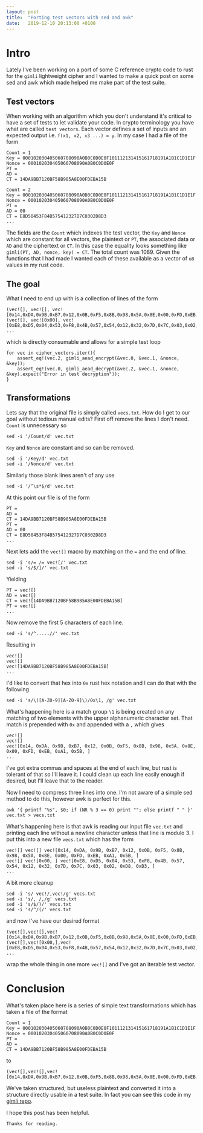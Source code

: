 ```yaml
---
layout: post
title:  "Porting test vectors with sed and awk"
date:   2019-12-10 20:13:00 +0100
---
```

# Intro
Lately I've been working on a port of some C reference crypto code to rust for the `gimli` lightweight cipher and I wanted to make a quick post on some sed and awk which made helped me make part of the test suite.

## Test vectors
When working with an algorithm which you don't understand it's critical to have a set of tests to let validate your code. In crypto terminology you have what are called `test vectors`. Each vector defines a set of inputs and an expected output i.e. `f(x1, x2, x3 ...) = y`. In my case I had a file of the form    

```  
Count = 1
Key = 000102030405060708090A0B0C0D0E0F101112131415161718191A1B1C1D1E1F
Nonce = 000102030405060708090A0B0C0D0E0F
PT =
AD =
CT = 14DA9BB7120BF58B985A8E00FDEBA15B

Count = 2
Key = 000102030405060708090A0B0C0D0E0F101112131415161718191A1B1C1D1E1F
Nonce = 000102030405060708090A0B0C0D0E0F
PT =
AD = 00
CT = E8D50453F84B575412327D7C0302D8D3
...
```
The fields are the `Count` which indexes the test vector, the `Key` and `Nonce` which are constant for all vectors, the plaintext or `PT`, the associated data or `AD` and the ciphertext or `CT`. In this case the equality looks something like `gimli(PT, AD, nonce, key) = CT`.
The total count was 1089. Given the functions that I had made I wanted each of these available as a vector of `u8` values in my rust code.

## The goal
What I need to end up with is a collection of lines of the form
```
(vec![], vec![], vec![0x14,0xDA,0x9B,0xB7,0x12,0x0B,0xF5,0x8B,0x98,0x5A,0x8E,0x00,0xFD,0xEB,0xA1,0x5B]),
(vec![], vec![0x00], vec![0xE8,0xD5,0x04,0x53,0xF8,0x4B,0x57,0x54,0x12,0x32,0x7D,0x7C,0x03,0x02,0xD8,0xD3]),
...
```
which is directly consumable and allows for a simple test loop
```
for vec in cipher_vectors.iter(){
    assert_eq!(vec.2, gimli_aead_encrypt(&vec.0, &vec.1, &nonce, &key));
    assert_eq!(vec.0, gimli_aead_decrypt(&vec.2, &vec.1, &nonce, &key).expect("Error in test decryption"));
}
```

## Transformations
Lets say that the original file is simply called `vecs.txt`. How do I get to our goal without tedious manual edits? First off remove the lines I don't need.  
`Count` is unnecessary so  
```
sed -i '/Count/d' vec.txt
```
`Key` and `Nonce` are constant and so can be removed.
```
sed -i '/Key/d' vec.txt
sed -i '/Nonce/d' vec.txt
```
Similarly those blank lines aren't of any use
```
sed -i '/^\s*$/d' vec.txt
```
At this point our file is of the form
```
PT =
AD =
CT = 14DA9BB7120BF58B985A8E00FDEBA15B
PT =
AD = 00
CT = E8D50453F84B575412327D7C0302D8D3
...
```
Next lets add the `vec![]` macro by matching on the `=` and the end of line.
```
sed -i 's/= /= vec![/' vec.txt
sed -i 's/$/]/' vec.txt
```
Yielding
```
PT = vec![]
AD = vec![]
CT = vec![14DA9BB7120BF58B985A8E00FDEBA15B]
PT = vec![]
...
```
Now remove the first 5 characters of each line.
```
sed -i 's/^.....//' vec.txt
```
Resulting in
```
vec![]
vec![]
vec![14DA9BB7120BF58B985A8E00FDEBA15B]
...
```
I'd like to convert that hex into `0x` rust hex notation and I can do that with the following
```
sed -i 's/\([A-Z0-9][A-Z0-9]\)/0x\1, /g' vec.txt
```
What's happening here is a match group `\1` is being created on any matching of two elements with the upper alphanumeric character set. That match is prepended with `0x` and appended with a `,` which gives
```
vec![]
vec![]
vec![0x14, 0xDA, 0x9B, 0xB7, 0x12, 0x0B, 0xF5, 0x8B, 0x98, 0x5A, 0x8E, 0x00, 0xFD, 0xEB, 0xA1, 0x5B, ]
...
```
I've got extra commas and spaces at the end of each line, but rust is tolerant of that so I'll leave it. I could clean up each line easily enough if desired, but I'll leave that to the reader.

Now I need to compress three lines into one. I'm not aware of a simple sed method to do this, however awk is perfect for this.
```
awk '{ printf "%s", $0; if (NR % 3 == 0) print ""; else printf " " }' vec.txt > vecs.txt
```
What's happening here is that awk is reading our input file `vec.txt` and printing each line without a newline character unless that line is modulo 3. I put this into a new file `vecs.txt` which has the form
```
vec![] vec![] vec![0x14, 0xDA, 0x9B, 0xB7, 0x12, 0x0B, 0xF5, 0x8B, 0x98, 0x5A, 0x8E, 0x00, 0xFD, 0xEB, 0xA1, 0x5B, ]
vec![] vec![0x00, ] vec![0xE8, 0xD5, 0x04, 0x53, 0xF8, 0x4B, 0x57, 0x54, 0x12, 0x32, 0x7D, 0x7C, 0x03, 0x02, 0xD8, 0xD3, ]
...
```
A bit more cleanup
```
sed -i 's/ vec!/,vec!/g' vecs.txt
sed -i 's/, /,/g' vecs.txt
sed -i 's/$/)/' vecs.txt
sed -i 's/^/(/' vecs.txt
```
and now I've have our desired format
```
(vec![],vec![],vec![0x14,0xDA,0x9B,0xB7,0x12,0x0B,0xF5,0x8B,0x98,0x5A,0x8E,0x00,0xFD,0xEB,0xA1,0x5B,])
(vec![],vec![0x00,],vec![0xE8,0xD5,0x04,0x53,0xF8,0x4B,0x57,0x54,0x12,0x32,0x7D,0x7C,0x03,0x02,0xD8,0xD3,])
...
```
wrap the whole thing in one more `vec![]` and I've got an iterable test vector.


# Conclusion
What's taken place here is a series of simple text transformations which has taken a file of the format
```
Count = 1
Key = 000102030405060708090A0B0C0D0E0F101112131415161718191A1B1C1D1E1F
Nonce = 000102030405060708090A0B0C0D0E0F
PT =
AD =
CT = 14DA9BB7120BF58B985A8E00FDEBA15B
```
to
```
(vec![],vec![],vec![0x14,0xDA,0x9B,0xB7,0x12,0x0B,0xF5,0x8B,0x98,0x5A,0x8E,0x00,0xFD,0xEB,0xA1,0x5B,])
```
We've taken structured, but useless plaintext and converted it into a structure directly usable in a test suite. In fact you can see this code in my [gimli repo](https://github.com/darakian/gimli).

I hope this post has been helpful.

```
Thanks for reading.
```
